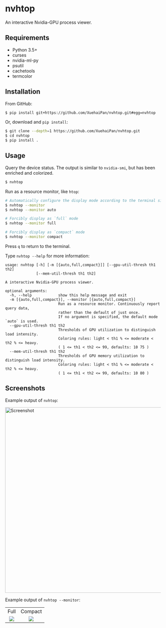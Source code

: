 # nvhtop

An interactive Nvidia-GPU process viewer.

## Requirements

- Python 3.5+
- curses
- nvidia-ml-py
- psutil
- cachetools
- termcolor

## Installation

From GitHub:

```bash
$ pip install git+https://github.com/XuehaiPan/nvhtop.git#egg=nvhtop
```

Or, download and `pip install`:

```bash
$ git clone --depth=1 https://github.com/XuehaiPan/nvhtop.git
$ cd nvhtop
$ pip install .
```

## Usage

Query the device status. The output is similar to `nvidia-smi`, but has been enriched and colorized.

```bash
$ nvhtop
```

Run as a resource monitor, like `htop`:

```bash
# Automatically configure the display mode according to the terminal size
$ nvhtop --monitor
$ nvhtop --monitor auto

# Forcibly display as `full` mode
$ nvhtop --monitor full

# Forcibly display as `compact` mode
$ nvhtop --monitor compact
```

Press `q` to return to the terminal.

Type `nvhtop --help` for more information:

```
usage: nvhtop [-h] [-m [{auto,full,compact}]] [--gpu-util-thresh th1 th2]
              [--mem-util-thresh th1 th2]

A interactive Nvidia-GPU process viewer.

optional arguments:
  -h, --help            show this help message and exit
  -m [{auto,full,compact}], --monitor [{auto,full,compact}]
                        Run as a resource monitor. Continuously report query data,
                        rather than the default of just once.
                        If no argument is specified, the default mode `auto` is used.
  --gpu-util-thresh th1 th2
                        Thresholds of GPU utilization to distinguish load intensity.
                        Coloring rules: light < th1 % <= moderate < th2 % <= heavy.
                        ( 1 <= th1 < th2 <= 99, defaults: 10 75 )
  --mem-util-thresh th1 th2
                        Thresholds of GPU memory utilization to distinguish load intensity.
                        Coloring rules: light < th1 % <= moderate < th2 % <= heavy.
                        ( 1 <= th1 < th2 <= 99, defaults: 10 80 )
```

## Screenshots

Example output of `nvhtop`:

<img width="600" alt="Screenshot" src="https://user-images.githubusercontent.com/16078332/107054137-b32d8a80-680a-11eb-9a0e-dd9975fd9ecc.png">

Example output of `nvhtop --monitor`:

<table>
  <tr>
    <td align="center">Full</td>
    <td align="center">Compact</td>
  </tr>
  <tr valign="top">
    <td align="center">
      <img src="https://user-images.githubusercontent.com/16078332/107054291-e6701980-680a-11eb-8da0-8d59dfce0ed7.png">
    </td>
    <td align="center">
      <img src="https://user-images.githubusercontent.com/16078332/107054190-c3de0080-680a-11eb-8016-4fb958d4bbc4.png">
    </td>
  </tr>
</table>
